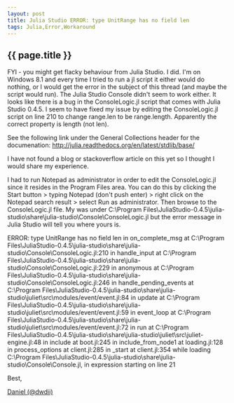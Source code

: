 ```yaml
---
layout: post
title: Julia Studio ERROR: type UnitRange has no field len
tags: Julia,Error,Workaround
---
```

{{ page.title }}
----------------
FYI - you might get flacky behaviour from Julia Studio. I did. I'm on Windows 8.1 and every time I tried to run a jl script it either would do nothing, 
or I would get the error in the subject of this thread (and maybe the script would run). The Julia Studio Console didn't seem to work either. It looks 
like there is a bug in the ConsoleLogic.jl script that comes with Julia Studio 0.4.5. I seem to have fixed my issue by editing the ConsoleLogic.jl 
script on line 210 to change range.len to be range.length. Apparently the correct property is length (not len).

See the following link under the General Collections header for the documenation: http://julia.readthedocs.org/en/latest/stdlib/base/

I have not found a blog or stackoverflow article on this yet so I thought I would share my experience.

I had to run Notepad as administrator in order to edit the ConsoleLogic.jl since it resides in the Program Files area. You can do this by clicking 
the Start button > typing Notepad (don't push enter) > right click on the Notepad search result > select Run as administrator. Then browse to the ConsoleLogic.jl file. 
My was under C:\Program Files\JuliaStudio-0.4.5\julia-studio\share\julia-studio\Console\ConsoleLogic.jl but the error message in Julia Studio will tell you where yours is.

ERROR: type UnitRange has no field len 
 in on_complete_msg at C:\Program Files\JuliaStudio-0.4.5\julia-studio\share\julia-studio\Console\ConsoleLogic.jl:210
 in handle_input at C:\Program Files\JuliaStudio-0.4.5\julia-studio\share\julia-studio\Console\ConsoleLogic.jl:229
 in anonymous at C:\Program Files\JuliaStudio-0.4.5\julia-studio\share\julia-studio\Console\ConsoleLogic.jl:246
 in handle_pending_events at C:\Program Files\JuliaStudio-0.4.5\julia-studio\share\julia-studio\juliet\src\modules/event/event.jl:84
 in update at C:\Program Files\JuliaStudio-0.4.5\julia-studio\share\julia-studio\juliet\src\modules/event/event.jl:59
 in event_loop at C:\Program Files\JuliaStudio-0.4.5\julia-studio\share\julia-studio\juliet\src\modules/event/event.jl:72
 in run at C:\Program Files\JuliaStudio-0.4.5\julia-studio\share\julia-studio\juliet\src\juliet-engine.jl:48
 in include at boot.jl:245
 in include_from_node1 at loading.jl:128
 in process_options at client.jl:285
 in _start at client.jl:354
while loading C:\Program Files\JuliaStudio-0.4.5\julia-studio\share\julia-studio\Console\Console.jl, in expression starting on line 21

Best,

[Daniel (@dwdii)](http://twitter.com/dwdii)
